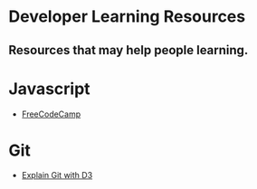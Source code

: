 # Developer Learning Resources
## Resources that may help people learning.

# Javascript

- <a href=https://learn.freecodecamp.org/>FreeCodeCamp</a>

# Git

- <a href=http://onlywei.github.io/explain-git-with-d3/>Explain Git with D3</a>

